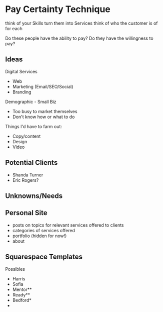 # Pay Certainty Technique

think of your Skills 
turn them into Services
think of who the customer is of for each

Do these people have the ability to pay?
Do they have the willingness to pay?

## Ideas

Digital Services

- Web
- Marketing (Email/SEO/Social)
- Branding

Demographic - Small Biz

- Too busy to market themselves
- Don't know how or what to do

Things I'd have to farm out:

- Copy/content
- Design
- Video

## Potential Clients

- Shanda Turner
- Eric Rogers?

## Unknowns/Needs

## Personal Site

- posts on topics for relevant services offered to clients
- categories of services offered
- portfolio (hidden for now!)
- about

## Squarespace Templates

Possibles

- Harris
- Sofia
- Mentor**
- Ready**
- Bedford*
- 
